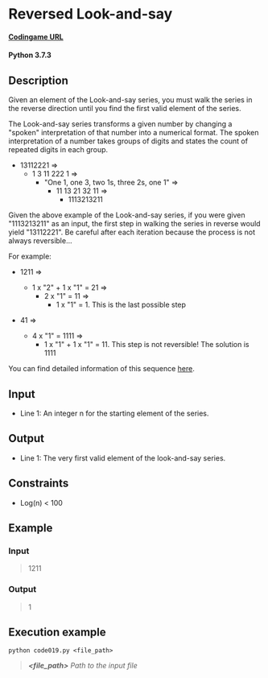 # Reversed Look-and-say

#### [Codingame URL](https://www.codingame.com/ide/puzzle/reversed-look-and-say)
#### Python 3.7.3

## Description
Given an element of the Look-and-say series, you must walk the series in
the reverse direction until you find the first valid element of the
series.

The Look-and-say series transforms a given number by changing a "spoken"
interpretation of that number into a numerical format. The spoken
interpretation of a number takes groups of digits and states the count
of repeated digits in each group.

- 13112221 =>
	- 1  3  11  222  1 =>
		- "One 1, one 3, two 1s, three 2s, one 1" =>
			- 11  13  21  32  11 =>
				- 1113213211

Given the above example of the Look-and-say series, if you were given
"1113213211" as an input, the first step in walking the series in
reverse would yield "13112221". Be careful after each iteration because
the process is not always reversible...

For example:

- 1211 =>
	- 1 x "2" + 1 x "1" = 21 =>
		- 2 x "1" = 11 =>
			- 1 x "1" = 1. This is the last possible step

- 41 =>
	- 4 x "1" = 1111 =>
		- 1 x "1" + 1 x "1" = 11. This step is not reversible! The
		solution is 1111

You can find detailed information of this sequence [here](https://en.wikipedia.org/wiki/Look-and-say_sequence).

## Input
- Line 1: An integer n for the starting element of the series.

## Output
- Line 1: The very first valid element of the look-and-say series.

## Constraints
- Log(n) < 100

## Example
### Input
> 1211

### Output
> 1

## Execution example
```
python code019.py <file_path>
```

> **_<file_path>_** *Path to the input file*
